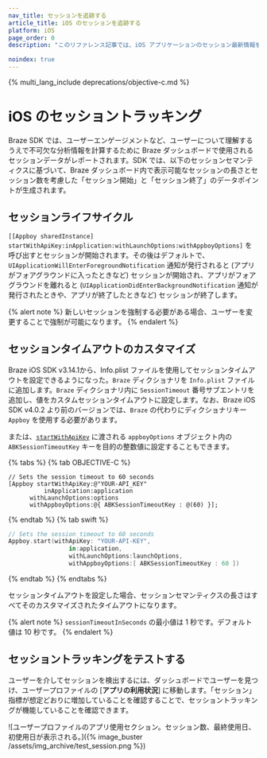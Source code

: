```yaml
---
nav_title: セッションを追跡する
article_title: iOS のセッションを追跡する
platform: iOS
page_order: 0
description: "このリファレンス記事では、iOS アプリケーションのセッション最新情報を配信登録する方法を説明します。"

noindex: true
---
```


{% multi_lang_include deprecations/objective-c.md %}

# iOS のセッショントラッキング

Braze SDK では、ユーザーエンゲージメントなど、ユーザーについて理解するうえで不可欠な分析情報を計算するために Braze ダッシュボードで使用されるセッションデータがレポートされます。SDK では、以下のセッションセマンティクスに基づいて、Braze ダッシュボード内で表示可能なセッションの長さとセッション数を考慮した「セッション開始」と「セッション終了」のデータポイントが生成されます。

## セッションライフサイクル

`[[Appboy sharedInstance]` `startWithApiKey:inApplication:withLaunchOptions:withAppboyOptions]` を呼び出すとセッションが開始されます。その後はデフォルトで、`UIApplicationWillEnterForegroundNotification` 通知が発行されると (アプリがフォアグラウンドに入ったときなど) セッションが開始され、アプリがフォアグラウンドを離れると (`UIApplicationDidEnterBackgroundNotification` 通知が発行されたときや、アプリが終了したときなど) セッションが終了します。

{% alert note %}
新しいセッションを強制する必要がある場合、ユーザーを変更することで強制が可能になります。
{% endalert %}

## セッションタイムアウトのカスタマイズ

Braze iOS SDK v3.14.1から、Info.plist ファイルを使用してセッションタイムアウトを設定できるようになった。`Braze` ディクショナリを `Info.plist` ファイルに追加します。`Braze` ディクショナリ内に `SessionTimeout` 番号サブエントリを追加し、値をカスタムセッションタイムアウトに設定します。なお、Braze iOS SDK v4.0.2 より前のバージョンでは、`Braze` の代わりにディクショナリキー `Appboy` を使用する必要があります。

または、[`startWithApiKey`](https://appboy.github.io/appboy-ios-sdk/docs/interface_appboy.html#afd911d60dfe7e5361afbfb364f5d20f9) に渡される `appboyOptions` オブジェクト内の `ABKSessionTimeoutKey` キーを目的の整数値に設定することもできます。

{% tabs %}
{% tab OBJECTIVE-C %}

```objc
// Sets the session timeout to 60 seconds
[Appboy startWithApiKey:@"YOUR-API_KEY"
          inApplication:application
      withLaunchOptions:options
      withAppboyOptions:@{ ABKSessionTimeoutKey : @(60) }];
```

{% endtab %}
{% tab swift %}

```swift
// Sets the session timeout to 60 seconds
Appboy.start(withApiKey: "YOUR-API-KEY",
                 in:application,
                 withLaunchOptions:launchOptions,
                 withAppboyOptions:[ ABKSessionTimeoutKey : 60 ])
```
{% endtab %}
{% endtabs %}

セッションタイムアウトを設定した場合、セッションセマンティクスの長さはすべてそのカスタマイズされたタイムアウトになります。

{% alert note %}
`sessionTimeoutInSeconds` の最小値は 1 秒です。デフォルト値は 10 秒です。
{% endalert %}

## セッショントラッキングをテストする

ユーザーを介してセッションを検出するには、ダッシュボードでユーザーを見つけ、ユーザープロファイルの [**アプリの利用状況**] に移動します。「セッション」指標が想定どおりに増加していることを確認することで、セッショントラッキングが機能していることを確認できます。

![ユーザープロファイルのアプリ使用セクション。セッション数、最終使用日、初使用日が表示される。]({% image_buster /assets/img_archive/test_session.png %})

